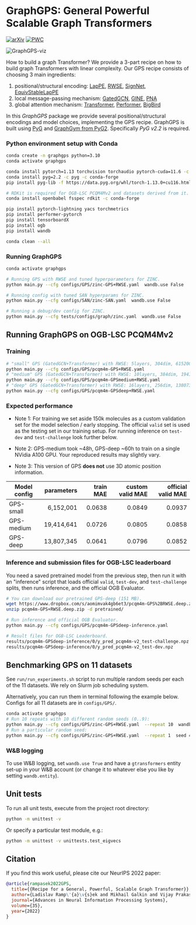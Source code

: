 # GraphGPS: General Powerful Scalable Graph Transformers

[![arXiv](https://img.shields.io/badge/arXiv-2205.12454-b31b1b.svg)](https://arxiv.org/abs/2205.12454)
[![PWC](https://img.shields.io/endpoint.svg?url=https://paperswithcode.com/badge/recipe-for-a-general-powerful-scalable-graph/graph-regression-on-zinc)](https://paperswithcode.com/sota/graph-regression-on-zinc?p=recipe-for-a-general-powerful-scalable-graph)


![GraphGPS-viz](./GraphGPS.png)

How to build a graph Transformer? We provide a 3-part recipe on how to build graph Transformers with linear complexity. Our GPS recipe consists of choosing 3 main ingredients:
1. positional/structural encoding: [LapPE](https://arxiv.org/abs/2106.03893), [RWSE](https://arxiv.org/abs/2110.07875), [SignNet](https://arxiv.org/abs/2202.13013), [EquivStableLapPE](https://arxiv.org/abs/2203.00199)
2. local message-passing mechanism: [GatedGCN](https://arxiv.org/abs/1711.07553), [GINE](https://arxiv.org/abs/1905.12265), [PNA](https://arxiv.org/abs/2004.05718)
3. global attention mechanism: [Transformer](https://arxiv.org/abs/1706.03762), [Performer](https://arxiv.org/abs/2009.14794), [BigBird](https://arxiv.org/abs/2007.14062)

In this *GraphGPS* package we provide several positional/structural encodings and model choices, implementing the GPS recipe. GraphGPS is built using [PyG](https://www.pyg.org/) and [GraphGym from PyG2](https://pytorch-geometric.readthedocs.io/en/2.0.0/notes/graphgym.html).
Specifically *PyG v2.2* is required.


### Python environment setup with Conda

```bash
conda create -n graphgps python=3.10
conda activate graphgps

conda install pytorch=1.13 torchvision torchaudio pytorch-cuda=11.6 -c pytorch -c nvidia
conda install pyg=2.2 -c pyg -c conda-forge
pip install pyg-lib -f https://data.pyg.org/whl/torch-1.13.0+cu116.html

# RDKit is required for OGB-LSC PCQM4Mv2 and datasets derived from it.  
conda install openbabel fsspec rdkit -c conda-forge

pip install pytorch-lightning yacs torchmetrics
pip install performer-pytorch
pip install tensorboardX
pip install ogb
pip install wandb

conda clean --all
```


### Running GraphGPS
```bash
conda activate graphgps

# Running GPS with RWSE and tuned hyperparameters for ZINC.
python main.py --cfg configs/GPS/zinc-GPS+RWSE.yaml  wandb.use False

# Running config with tuned SAN hyperparams for ZINC.
python main.py --cfg configs/SAN/zinc-SAN.yaml  wandb.use False

# Running a debug/dev config for ZINC.
python main.py --cfg tests/configs/graph/zinc.yaml  wandb.use False
```

## Running GraphGPS on OGB-LSC PCQM4Mv2
### Training
```bash
# "small" GPS (GatedGCN+Transformer) with RWSE: 5layers, 304dim, 6152001 params 
python main.py --cfg configs/GPS/pcqm4m-GPS+RWSE.yaml
# "medium" GPS (GatedGCN+Transformer) with RWSE: 10layers, 384dim, 19414641 params
python main.py --cfg configs/GPS/pcqm4m-GPSmedium+RWSE.yaml
# "deep" GPS (GatedGCN+Transformer) with RWSE: 16layers, 256dim, 13807345 params
python main.py --cfg configs/GPS/pcqm4m-GPSdeep+RWSE.yaml
```

### Expected performance
- Note 1: For training we set aside 150k molecules as a custom validation set for the model selection / early stopping.
The official `valid` set is used as the testing set in our training setup.
For running inference on `test-dev` and `test-challenge` look further below.

- Note 2: GPS-medium took ~48h, GPS-deep ~60h to train on a single NVidia A100 GPU. Your reproduced results may slightly vary.

- Note 3: This version of GPS **does not** use 3D atomic position information.

| Model config | parameters | train MAE | custom valid MAE | official valid MAE |
|--------------|-----------:|----------:|-----------------:|-------------------:|
| GPS-small    |  6,152,001 |   0.0638 |           0.0849 |             0.0937 |
| GPS-medium   | 19,414,641 |   0.0726 |           0.0805 |             0.0858 |
| GPS-deep     | 13,807,345 |   0.0641 |           0.0796 |             0.0852 |

### Inference and submission files for OGB-LSC leaderboard
You need a saved pretrained model from the previous step, then run it with an "inference" script that loads official
`valid`, `test-dev`, and `test-challenge` splits, then runs inference, and the official OGB Evaluator.

```bash
# You can download our pretrained GPS-deep (151 MB).
wget https://www.dropbox.com/s/aomimvak4gb6et3/pcqm4m-GPS%2BRWSE.deep.zip
unzip pcqm4m-GPS+RWSE.deep.zip -d pretrained/

# Run inference and official OGB Evaluator.
python main.py --cfg configs/GPS/pcqm4m-GPSdeep-inference.yaml 

# Result files for OGB-LSC Leaderboard.
results/pcqm4m-GPSdeep-inference/0/y_pred_pcqm4m-v2_test-challenge.npz
results/pcqm4m-GPSdeep-inference/0/y_pred_pcqm4m-v2_test-dev.npz
```


## Benchmarking GPS on 11 datasets
See `run/run_experiments.sh` script to run multiple random seeds per each of the 11 datasets. We rely on Slurm job scheduling system.

Alternatively, you can run them in terminal following the example below. Configs for all 11 datasets are in `configs/GPS/`.
```bash
conda activate graphgps
# Run 10 repeats with 10 different random seeds (0..9):
python main.py --cfg configs/GPS/zinc-GPS+RWSE.yaml  --repeat 10  wandb.use False
# Run a particular random seed:
python main.py --cfg configs/GPS/zinc-GPS+RWSE.yaml  --repeat 1  seed 42  wandb.use False
```


### W&B logging
To use W&B logging, set `wandb.use True` and have a `gtransformers` entity set-up in your W&B account (or change it to whatever else you like by setting `wandb.entity`).



## Unit tests

To run all unit tests, execute from the project root directory:

```bash
python -m unittest -v
```

Or specify a particular test module, e.g.:

```bash
python -m unittest -v unittests.test_eigvecs
```


## Citation

If you find this work useful, please cite our NeurIPS 2022 paper:
```bibtex
@article{rampasek2022GPS,
  title={{Recipe for a General, Powerful, Scalable Graph Transformer}}, 
  author={Ladislav Ramp\'{a}\v{s}ek and Mikhail Galkin and Vijay Prakash Dwivedi and Anh Tuan Luu and Guy Wolf and Dominique Beaini},
  journal={Advances in Neural Information Processing Systems},
  volume={35},
  year={2022}
}
```
